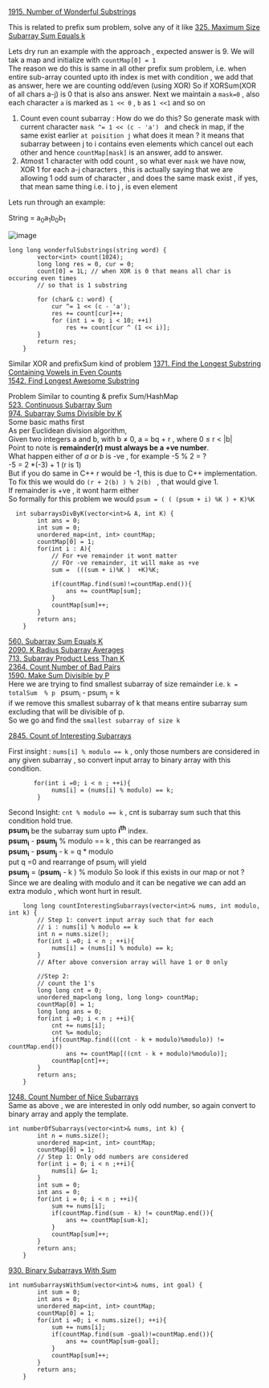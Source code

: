 [1915. Number of Wonderful Substrings](https://leetcode.com/problems/number-of-wonderful-substrings/description/)  

This is related to prefix sum problem, solve  any of it like 
[325. Maximum Size Subarray Sum Equals k](https://leetcode.com/problems/maximum-size-subarray-sum-equals-k/)  
 
 Lets dry run an example with the approach , expected answer is 9.
 We will tak a map and initialize with ```countMap[0] = 1```  
 The reason we do this is same in all other prefix sum problem, i.e. when entire sub-array counted upto ith index is met with condition , we add that as answer, here we are counting odd/even (using XOR)
 So if XORSum(XOR of all chars a-j) is 0  that is also ans answer.
 Next we maintain a ```mask=0``` , also each character ```a``` is marked as ```1 << 0``` ,   ```b``` as ```1 <<1```  and so on  

 1. Count even count subarray  :  How do we do this? So generate mask with current character ```mask ^= 1 << (c - 'a') ```
    and check in map, if the same exist earlier ``` at poisition j ``` what does it mean  ? it means that  subarray between  j to i contains even elements which cancel out each other and hence ```countMap[mask]``` is an answer, add to answer.
 2. Atmost 1 character with odd count , so what ever ```mask``` we have now, XOR 1 for each a-j characters , this is actually saying that we are allowing 1 odd sum of character , and does the same mask exist , if yes, that mean same thing i.e.  i to j , is even element

  Lets run through an example:
  
String = a<sub>0</sub>a<sub>1</sub>b<sub>0</sub>b<sub>1</sub>

![image](https://github.com/c0D3M/Algorithms/assets/20656683/41ff07d5-d9d2-4a0e-9e8e-a19933315f30)
```
long long wonderfulSubstrings(string word) {
        vector<int> count(1024);
        long long res = 0, cur = 0;
        count[0] = 1L; // when XOR is 0 that means all char is occuring even times 
        // so that is 1 substring

        for (char& c: word) {
            cur ^= 1 << (c - 'a');
            res += count[cur]++;
            for (int i = 0; i < 10; ++i)
                res += count[cur ^ (1 << i)];
        }
        return res;
    }
```

Similar XOR and prefixSum kind of problem
[1371. Find the Longest Substring Containing Vowels in Even Counts](https://leetcode.com/problems/find-the-longest-substring-containing-vowels-in-even-counts/description/)  
[1542. Find Longest Awesome Substring](https://leetcode.com/problems/find-longest-awesome-substring/description/)  

Problem Similar to counting & prefix Sum/HashMap  
[523. Continuous Subarray Sum](https://leetcode.com/problems/continuous-subarray-sum/description/)  
[974. Subarray Sums Divisible by K](https://leetcode.com/problems/subarray-sums-divisible-by-k/)  
Some basic maths first  
As per Euclidean division algorithm,  
Given two integers a and b, with b ≠ 0, a = bq + r , where 0 ≤ r < |b|  
Point to note is **remainder(r) must always be a +ve number**.  
What happen either of *a* or *b* is -ve , for example -5 % 2 = ?   
-5 = 2 *(-3) + 1 (r is 1)  
But if you do same in C++  r would be -1, this is due to C++ implementation.  
To fix this we would do ```(r + 2(b) ) % 2(b) ``` , that would give 1.  
If remainder is +ve , it wont harm either  
So formally for this problem  we would ``` psum = ( ( (psum + i) %K ) + K)%K ```  
```
  int subarraysDivByK(vector<int>& A, int K) {
        int ans = 0;
        int sum = 0;
        unordered_map<int, int> countMap;
        countMap[0] = 1;
        for(int i : A){
            // For +ve remainder it wont matter
            // FOr -ve remainder, it will make as +ve
            sum =  (((sum + i)%K )  +K)%K;
            
            if(countMap.find(sum)!=countMap.end()){
                ans += countMap[sum];
            }
            countMap[sum]++;
        }
        return ans;
    }
```

[560. Subarray Sum Equals K](https://leetcode.com/problems/subarray-sum-equals-k/description/)  
[2090. K Radius Subarray Averages](https://leetcode.com/problems/k-radius-subarray-averages/description/)  
[713. Subarray Product Less Than K](https://leetcode.com/problems/subarray-product-less-than-k/description/)  
[2364. Count Number of Bad Pairs](https://leetcode.com/problems/count-number-of-bad-pairs/description/)  
[1590. Make Sum Divisible by P](https://leetcode.com/problems/make-sum-divisible-by-p/description/)  
Here we are trying to find smallest subarray of size remainder i.e. ```k = totalSum  % p ```
psum<sub>i</sub> - psum<sub>j</sub> = k   
if we remove this smallest subarray of k that means entire subarray sum excluding that will be divisible of p.  
So we go and find the ```smallest subarray of size k``` 

[2845. Count of Interesting Subarrays](https://leetcode.com/problems/count-of-interesting-subarrays/description/)  

First insight : ```nums[i] % modulo == k``` , only those numbers are considered in any given subarray , so convert input array 
to binary array with this condition.
```
       for(int i =0; i < n ; ++i){
            nums[i] = (nums[i] % modulo) == k;
        }
```

Second Insight: 
``` cnt % modulo == k ``` , cnt is subarray sum such that this condition hold true.  
**psum<sub>i</sub>** be the subarray sum upto **i<sup>th</sup>** index.  
**psum<sub>i</sub>** - **psum<sub>j</sub>** % modulo == k , this can be rearranged as  
**psum<sub>i</sub>** - **psum<sub>j</sub>** - k = q * modulo  
put q =0 and rearrange of psum<sub>j</sub> will yield  
**psum<sub>j</sub>** = (**psum<sub>i</sub>** - k  ) % modulo
So look if this exists in our map or not ?  
Since we are dealing with modulo and it can be negative we can add an extra  modulo , which wont hurt in result.   

```
    long long countInterestingSubarrays(vector<int>& nums, int modulo, int k) {
        // Step 1: convert input array such that for each
        // i : nums[i] % modulo == k
        int n = nums.size();
        for(int i =0; i < n ; ++i){
            nums[i] = (nums[i] % modulo) == k;
        }
        // After above conversion array will have 1 or 0 only

        //Step 2:
        // count the 1's
        long long cnt = 0;
        unordered_map<long long, long long> countMap;
        countMap[0] = 1;
        long long ans = 0;
        for(int i =0; i < n ; ++i){
            cnt += nums[i];
            cnt %= modulo;
            if(countMap.find(((cnt - k + modulo)%modulo)) != countMap.end())
                ans += countMap[((cnt - k + modulo)%modulo)];
            countMap[cnt]++;
        }
        return ans;
    }
```

[1248. Count Number of Nice Subarrays](https://leetcode.com/problems/count-number-of-nice-subarrays/description/)  
Same as above , we are interested in only odd number, so again convert to binary array and apply the template.  
```
int numberOfSubarrays(vector<int>& nums, int k) {
        int n = nums.size();
        unordered_map<int, int> countMap;
        countMap[0] = 1;
        // Step 1: Only odd numbers are considered
        for(int i = 0; i < n ;++i){
            nums[i] &= 1;
        }
        int sum = 0;
        int ans = 0;
        for(int i = 0; i < n ; ++i){
            sum += nums[i];
            if(countMap.find(sum - k) != countMap.end()){
                ans += countMap[sum-k];
            }
            countMap[sum]++;
        }
        return ans;
    }
```
[930. Binary Subarrays With Sum](https://leetcode.com/problems/binary-subarrays-with-sum/description/)  
```
int numSubarraysWithSum(vector<int>& nums, int goal) {
        int sum = 0;
        int ans = 0;
        unordered_map<int, int> countMap;
        countMap[0] = 1;
        for(int i =0; i < nums.size(); ++i){
            sum += nums[i];
            if(countMap.find(sum -goal)!=countMap.end()){
                ans += countMap[sum-goal];
            }
            countMap[sum]++;
        }
        return ans;
    }
```
